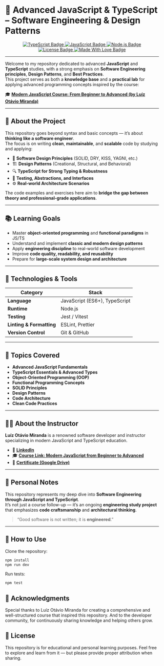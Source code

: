 # 🧠 Advanced JavaScript & TypeScript – Software Engineering & Design Patterns

<div align="center">
  <a href="https://www.typescriptlang.org/" target="_blank">
    <img src="https://img.shields.io/badge/TypeScript-3178C6?style=for-the-badge&logo=typescript&logoColor=white" alt="TypeScript Badge">
  </a>
  <a href="https://developer.mozilla.org/en-US/docs/Web/JavaScript" target="_blank">
    <img src="https://img.shields.io/badge/JavaScript-F7DF1E?style=for-the-badge&logo=javascript&logoColor=black" alt="JavaScript Badge">
  </a>
  <a href="https://nodejs.org/" target="_blank">
    <img src="https://img.shields.io/badge/Node.js-339933?style=for-the-badge&logo=node.js&logoColor=white" alt="Node.js Badge">
  </a>
  <a href="#" target="_blank">
    <img src="https://img.shields.io/badge/license-Educational-blue?style=for-the-badge" alt="License Badge">
  </a>
  <a href="#" target="_blank">
    <img src="https://img.shields.io/badge/Made%20with%20❤️-JavaScript-red?style=for-the-badge" alt="Made With Love Badge">
  </a>
</div>

---

Welcome to my repository dedicated to advanced **JavaScript** and **TypeScript** studies, with a strong emphasis on **Software Engineering principles**, **Design Patterns**, and **Best Practices**.  
This project serves as both a **knowledge base** and a **practical lab** for applying advanced programming concepts inspired by the course:

🎓 **<a href="https://www.udemy.com/course/curso-de-javascript-moderno-do-basico-ao-avancado/" target="_blank">Modern JavaScript Course: From Beginner to Advanced (by Luíz Otávio Miranda)</a>**

---

## 🚀 About the Project

This repository goes beyond syntax and basic concepts — it’s about **thinking like a software engineer**.  
The focus is on writing **clean**, **maintainable**, and **scalable** code by studying and applying:

- 🧩 **Software Design Principles** (SOLID, DRY, KISS, YAGNI, etc.)
- 🏗️ **Design Patterns** (Creational, Structural, and Behavioral)
- 🔍 **TypeScript for Strong Typing & Robustness**
- 🧪 **Testing, Abstractions, and Interfaces**
- ⚙️ **Real-world Architecture Scenarios**

The code examples and exercises here aim to **bridge the gap between theory and professional-grade applications**.

---

## 📚 Learning Goals

- Master **object-oriented programming** and **functional paradigms** in JS/TS
- Understand and implement **classic and modern design patterns**
- Apply **engineering discipline** to real-world software development
- Improve **code quality, readability, and reusability**
- Prepare for **large-scale system design and architecture**

---

## 🧰 Technologies & Tools

| Category                 | Stack                         |
| ------------------------ | ----------------------------- |
| **Language**             | JavaScript (ES6+), TypeScript |
| **Runtime**              | Node.js                       |
| **Testing**              | Jest / Vitest                 |
| **Linting & Formatting** | ESLint, Prettier              |
| **Version Control**      | Git & GitHub                  |

---

## 🧩 Topics Covered

- **Advanced JavaScript Fundamentals**
- **TypeScript Essentials & Advanced Types**
- **Object-Oriented Programming (OOP)**
- **Functional Programming Concepts**
- **SOLID Principles**
- **Design Patterns**
- **Code Architecture**
- **Clean Code Practices**

---

## 🧑‍🏫 About the Instructor

**Luíz Otávio Miranda** is a renowned software developer and instructor specializing in modern JavaScript and TypeScript education.

- 🔗 **<a href="https://www.linkedin.com/in/otaviomirandabr/" target="_blank">LinkedIn</a>**
- 🎓 **<a href="https://www.udemy.com/course/curso-de-javascript-moderno-do-basico-ao-avancado/" target="_blank">Course Link: Modern JavaScript from Beginner to Advanced</a>**
- 📜 **<a href="https://drive.google.com/file/d/1ti812jMIG8_c1rpA4CtUQ0E6P749ZKfm/view?usp=sharing" target="_blank">Certificate (Google Drive)</a>**

---

## 🧠 Personal Notes

This repository represents my deep dive into **Software Engineering through JavaScript and TypeScript**.  
It’s not just a course follow-up — it’s an ongoing **engineering study project** that emphasizes **code craftsmanship** and **architectural thinking**.

> “Good software is not written; it is **engineered**.”

---

## 🧩 How to Use

Clone the repository:

```bash
npm install
npm run dev
```

Run tests:

```bash
npm test
```

## 🌟 Acknowledgments

Special thanks to Luíz Otávio Miranda for creating a comprehensive and well-structured course that inspired this repository.
And to the developer community, for continuously sharing knowledge and helping others grow.

## 🪪 License

This repository is for educational and personal learning purposes.
Feel free to explore and learn from it — but please provide proper attribution when sharing.
